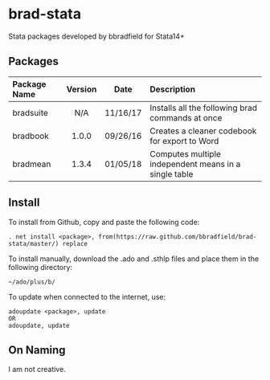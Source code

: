 # brad-stata
Stata packages developed by bbradfield for Stata14+

## Packages
| Package Name | Version | Date     | Description                                           |
|:-------------|:-------:|:--------:|:------------------------------------------------------|
| bradsuite    | N/A     | 11/16/17 | Installs all the following brad commands at once      |
| bradbook     | 1.0.0   | 09/26/16 | Creates a cleaner codebook for export to Word         |
| bradmean     | 1.3.4   | 01/05/18 | Computes multiple independent means in a single table |


## Install
To install from Github, copy and paste the following code:
```
. net install <package>, from(https://raw.github.com/bbradfield/brad-stata/master/) replace
```
To install manually, download the .ado and .sthlp files and place them in the following directory:
```
~/ado/plus/b/ 
```
To update when connected to the internet, use:
```
adoupdate <package>, update
OR
adoupdate, update
```

## On Naming

I am not creative.
